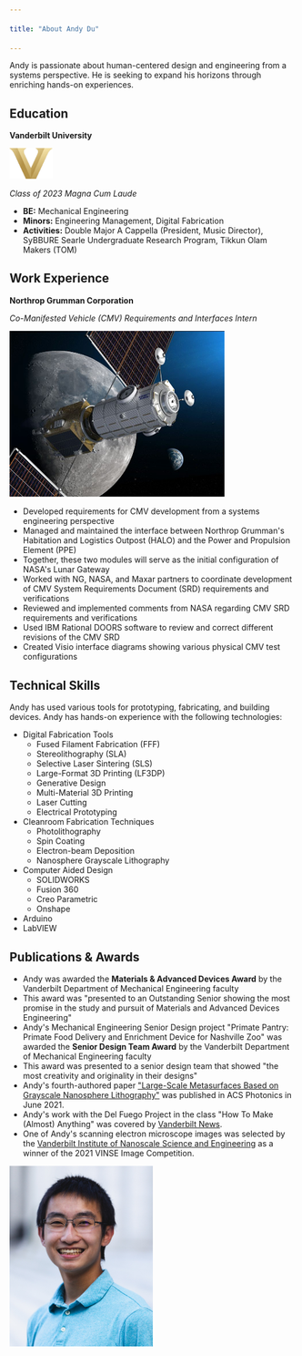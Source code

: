 ```yaml
---

title: "About Andy Du"

---
```


Andy is passionate about human-centered design and engineering from a systems perspective. He is seeking to expand his horizons through enriching hands-on experiences.

## Education

**Vanderbilt University** 

<img src="/assets/img/Vanderbilt_University_logo.png" alt="Vanderbilt University logo" width="15%"/>

_Class of 2023_
_Magna Cum Laude_

* **BE:** Mechanical Engineering
* **Minors:** Engineering Management, Digital Fabrication
* **Activities:** Double Major A Cappella (President, Music Director), SyBBURE Searle Undergraduate Research Program, Tikkun Olam Makers (TOM)


## Work Experience

**Northrop Grumman Corporation**

*Co-Manifested Vehicle (CMV) Requirements and Interfaces Intern*

<img src="/assets/img/HALO-CMV.jpg" alt="HALO CMV" width="75%"/>

* Developed requirements for CMV development from a systems engineering perspective
* Managed and maintained the interface between Northrop Grumman's Habitation and Logistics Outpost (HALO) and the Power and Propulsion Element (PPE)
 * Together, these two modules will serve as the initial configuration of NASA's Lunar Gateway
* Worked with NG, NASA, and Maxar partners to coordinate development of CMV System Requirements Document (SRD) requirements and verifications
* Reviewed and implemented comments from NASA regarding CMV SRD requirements and verifications
* Used IBM Rational DOORS software to review and correct different revisions of the CMV SRD
* Created Visio interface diagrams showing various physical CMV test configurations


## Technical Skills

Andy has used various tools for prototyping, fabricating, and building devices. Andy has hands-on experience with the following technologies:

* Digital Fabrication Tools
  * Fused Filament Fabrication (FFF)
  * Stereolithography (SLA)
  * Selective Laser Sintering (SLS)
  * Large-Format 3D Printing (LF3DP)
  * Generative Design
  * Multi-Material 3D Printing
  * Laser Cutting
  * Electrical Prototyping
* Cleanroom Fabrication Techniques
  * Photolithography
  * Spin Coating
  * Electron-beam Deposition
  * Nanosphere Grayscale Lithography
* Computer Aided Design
  * SOLIDWORKS
  * Fusion 360
  * Creo Parametric
  * Onshape
* Arduino
* LabVIEW

## Publications & Awards 

* Andy was awarded the **Materials & Advanced Devices Award** by the Vanderbilt Department of Mechanical Engineering faculty
 * This award was "presented to an Outstanding Senior showing the most promise in the study and pursuit of Materials and Advanced Devices Engineering"
* Andy's Mechanical Engineering Senior Design project "Primate Pantry: Primate Food Delivery and Enrichment Device for Nashville Zoo" was awarded the **Senior Design Team Award** by the Vanderbilt Department of Mechanical Engineering faculty
 * This award was presented to a senior design team that showed "the most creativity and originality in their designs"
* Andy's fourth-authored paper ["Large-Scale Metasurfaces Based on Grayscale Nanosphere Lithography"](https://pubs.acs.org/doi/10.1021/acsphotonics.1c00424) was published in ACS Photonics in June 2021.
* Andy's work with the Del Fuego Project in the class "How To Make (Almost) Anything" was covered by [Vanderbilt News](https://news.vanderbilt.edu/2021/08/24/wondry-students-collaborate-with-the-del-fuego-project-to-design-innovations-in-the-coffee-drying-process/).
* One of Andy's scanning electron microscope images was selected by the [Vanderbilt Institute of Nanoscale Science and Engineering](https://www.linkedin.com/feed/update/urn:li:activity:6868664681444208640/) as a winner of the 2021 VINSE Image Competition.

<img src="/assets/img/headshot.png" alt="headshot of Andy Du" width="50%"/>
